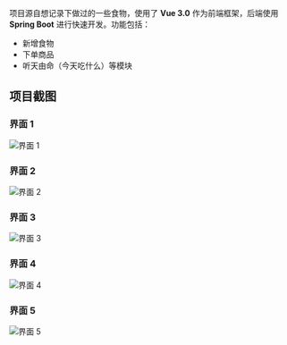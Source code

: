 项目源自想记录下做过的一些食物，使用了 **Vue 3.0** 作为前端框架，后端使用 **Spring Boot** 进行快速开发。功能包括：

- 新增食物
- 下单商品
- 听天由命（今天吃什么）等模块

## 项目截图

### 界面 1
![界面 1](https://github.com/user-attachments/assets/247039ea-f2bb-4f40-9f5c-dc263bd22c64)

### 界面 2
![界面 2](https://github.com/user-attachments/assets/6b79288d-9f93-4565-9a76-e55ae4240881)

### 界面 3
![界面 3](https://github.com/user-attachments/assets/09512ef0-f33d-40fb-b245-74de61ec605e)

### 界面 4
![界面 4](https://github.com/user-attachments/assets/3b1c4761-8f28-4f42-993c-ff7c29a225a0)

### 界面 5
![界面 5](https://github.com/user-attachments/assets/e09deccb-4793-445d-85a6-527f89edca49)
